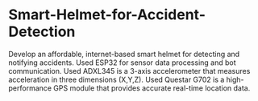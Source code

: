 # Smart-Helmet-for-Accident-Detection
Develop an affordable, internet-based smart helmet for detecting and notifying accidents. Used ESP32 for sensor data processing and bot communication. Used ADXL345 is a 3-axis accelerometer that measures acceleration in three dimensions (X,Y,Z). Used Questar G702 is a high-performance GPS module that provides accurate real-time location data.
